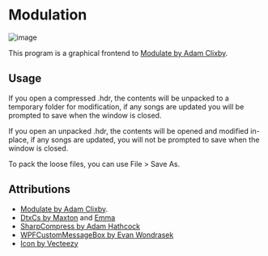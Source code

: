 # Modulation

![image](https://user-images.githubusercontent.com/790119/195498971-5d525deb-a5f7-4f28-a084-ddd5e18dc8c8.png)

This program is a graphical frontend to [Modulate by Adam Clixby](https://github.com/adamclixby/modulate/).

## Usage

If you open a compressed .hdr, the contents will be unpacked to a temporary folder for modification, if any songs are updated you will be prompted to save when the window is closed.

If you open an unpacked .hdr, the contents will be opened and modified in-place, if any songs are updated, you will not be prompted to save when the window is closed.

To pack the loose files, you can use File > Save As.

## Attributions
- [Modulate by Adam Clixby](https://github.com/adamclixby/modulate/).
- [DtxCs by Maxton](https://github.com/maxton/DtxCS) and [Emma](https://github.com/InvoxiPlayGames/DtxCS)
- [SharpCompress by Adam Hathcock](https://github.com/adamhathcock/sharpcompress)
- [WPFCustomMessageBox by Evan Wondrasek](https://github.com/evanwon/WPFCustomMessageBox)
- [Icon by Vecteezy](https://www.vecteezy.com/vector-art/583248-sound-wave-ilustration-logo-vector-icon-template)
